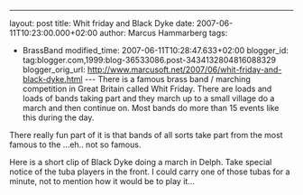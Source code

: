 ---
layout: post
title: Whit friday and Black Dyke
date: 2007-06-11T10:23:00.000+02:00
author: Marcus Hammarberg
tags:
  - BrassBand
modified_time: 2007-06-11T10:28:47.633+02:00
blogger_id: tag:blogger.com,1999:blog-36533086.post-3434132804816088329
blogger_orig_url: http://www.marcusoft.net/2007/06/whit-friday-and-black-dyke.html ---
There is a famous brass band / marching competition in Great Britain
called Whit Friday. There are loads and loads of bands taking part and
they march up to a small village do a march and then continue on. Most
bands do more than 15 events like this during the day.

There really fun part of it is that bands of all sorts take part from
the most famous to the ...eh.. not so famous.

Here is a short clip of Black Dyke doing a march in Delph. Take special
notice of the tuba players in the front. I could carry one of those
tubas for a minute, not to mention how it would be to play it...

